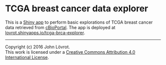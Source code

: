 TCGA breast cancer data explorer
================================

This is a [Shiny app](http://shiny.rstudio.com/) to perform basic explorations of TCGA breast cancer data retrieved from [cBioPortal](http://www.cbioportal.org/).
The app is deployed at [lovrot.shinyapps.io/tcga-brca-explorer](http://lovrot.shinyapps.io/tcga-brca-explorer).

- - -

Copyright (c) 2016 John Lövrot.  
This work is licensed under a [Creative Commons Attribution 4.0 International License](http://creativecommons.org/licenses/by/4.0/).
